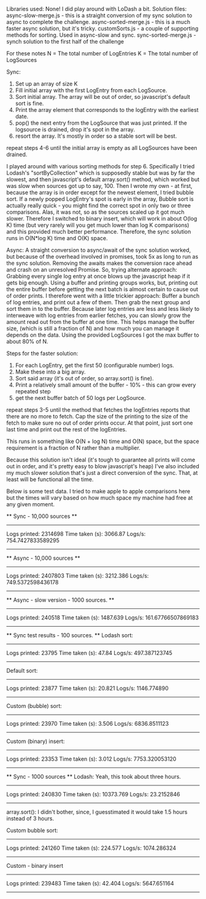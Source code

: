 

Libraries used: None! I did play around with LoDash a bit.
Solution files:
async-slow-merge.js - this is a straight conversion of my sync solution to async to complete the challenge.
async-sorted-merge.js - this is a much faster async solution, but it's tricky.
customSorts.js - a couple of supporting methods for sorting. Used in async-slow and sync.
sync-sorted-merge.js - synch solution to the first half of the challenge

For these notes
N = The total number of LogEntries
K = The total number of LogSources

Sync:

1) Set up an array of size K
2) Fill initial array with the first LogEntry from each LogSource.
3) Sort initial array. The array will be out of order, so javascript's default sort is fine.
4) Print the array element that corresponds to the logEntry with the earliest date.
5) pop() the next entry from the LogSource that was just printed. If the logsource is drained, drop it's spot in the array.
6) resort the array. It's mostly in order so a stable sort will be best.

repeat steps 4-6 until the initial array is empty as all LogSources have been drained.

I played around with various sorting methods for step 6. Specifically I tried Lodash's "sortByCollection" which is supposedly stable but was by far the slowest, and then javascript's default array.sort() method, which worked but was slow when sources got up to say, 100. Then I wrote my own - at first, because the array is in order except for the newest element, I tried bubble sort. If a newly popped LogEntry's spot is early in the array, Bubble sort is actually really quick - you might find the correct spot in only two or three comparisons. Alas, it was not, so as the sources scaled up it got much slower. Therefore I switched to binary insert, which will work in about O(log K) time (but very rarely will you get much lower than log K comparisons) and this provided much better performance.
Therefore, the sync solution runs in O(N*log K) time and O(K) space.

Async:
A straight conversion to async/await of the sync solution worked, but because of the overhead involved in promises, took 5x as long to run as the sync solution. Removing the awaits makes the conversion race ahead and crash on an unresolved Promise. So, trying alternate approach: Grabbing every single log entry at once blows up the javascript heap if it gets big enough. Using a buffer and printing groups works, but, printing out the entire buffer before getting the next batch is almost certain to cause out of order prints.  I therefore went with a little trickier approach: Buffer a bunch of log entries, and print out a few of them. Then grab the next group and sort them in to the buffer. Because later log entries are less and less likely to interweave with log entries from earlier fetches, you can slowly grow the amount read out from the buffer at one time. This helps manage the buffer size, (which is still a fraction of N) and how much you can manage it depends on the data. Using the provided LogSources I got the max buffer to about 80% of N.

Steps for the faster solution:
1) For each LogEntry, get the first 50 (configurable number) logs.
2) Make these into a big array.
3) Sort said array (it's out of order, so array.sort() is fine).
4) Print a relatively small amount of the buffer - 10% - this can grow every repeated step
5) get the next buffer batch of 50 logs per LogSource.

repeat steps 3-5 until the method that fetches the logEntries reports that there are no more to fetch.
Cap the size of the printing to the size of the fetch to make sure no out of order prints occur.
At that point, just sort one last time and print out the rest of the logEntries.

This runs in something like O(N + log N) time and O(N) space, but the space requirement is a fraction of N rather than a multiplier.

Because this solution isn't ideal (it's tough to guarantee all prints will come out in order, and it's pretty easy to blow javascript's heap) I've also included my much slower solution that's just a direct conversion of the sync. That, at least will be functional all the time.


Below is some test data. I tried to make apple to apple comparisons here but the times will vary based on how much space my machine had free at any given moment.

** Sync  - 10,000 sources **
***********************************
Logs printed:            2314698
Time taken (s):          3066.87
Logs/s:                  754.7427833589295
***********************************

** Async - 10,000 sources **
***********************************
Logs printed:            2407803
Time taken (s):          3212.386
Logs/s:                  749.5372598436178
***********************************


** Async - slow version - 1000 sources. **

***********************************
Logs printed:            240518
Time taken (s):          1487.639
Logs/s:                  161.67766507869183
***********************************

** Sync test results - 100 sources. **
Lodash sort:

***********************************
Logs printed:            23795
Time taken (s):          47.84
Logs/s:                  497.387123745
***********************************

Default sort:
***********************************
Logs printed:            23877
Time taken (s):          20.821
Logs/s:                  1146.774890
***********************************

Custom (bubble) sort:
***********************************
Logs printed:            23970
Time taken (s):          3.506
Logs/s:                  6836.8511123
***********************************

Custom (binary) insert:
***********************************
Logs printed:            23353
Time taken (s):          3.012
Logs/s:                  7753.320053120
***********************************

** Sync - 1000 sources **
Lodash: Yeah, this took about three hours.
***********************************
Logs printed:            240830
Time taken (s):          10373.769
Logs/s:                  23.2152846
***********************************

array.sort():
I didn't bother, since, I guesstimated it would take 1.5 hours instead of 3 hours.

Custom bubble sort:
***********************************
Logs printed:            241260
Time taken (s):          224.577
Logs/s:                  1074.286324
***********************************

Custom - binary insert

***********************************
Logs printed:            239483
Time taken (s):          42.404
Logs/s:                  5647.651164
***********************************
